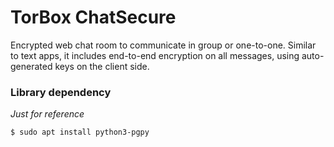 # TorBox ChatSecure

Encrypted web chat room to communicate in group or one-to-one. Similar to text
apps, it includes end-to-end encryption on all messages, using auto-generated
keys on the client side.


### Library dependency

*Just for reference*

`$ sudo apt install python3-pgpy`


